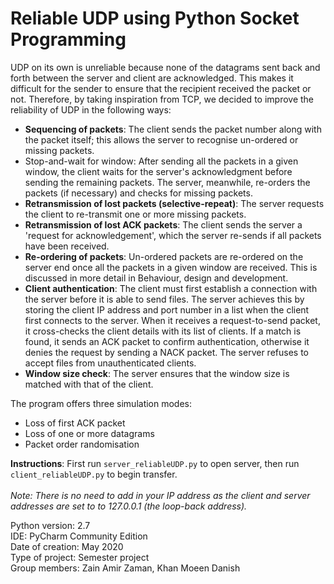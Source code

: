 # Reliable UDP using Python Socket Programming

UDP on its own is unreliable because none of the datagrams sent back and forth between the server and client are acknowledged. This makes it difficult for the sender to ensure that the recipient received the packet or not. Therefore, by taking inspiration from TCP, we decided to improve the reliability of UDP in the following ways:
* **Sequencing of packets**: The client sends the packet number along with the packet itself; this allows the server to recognise un-ordered or missing packets.
* Stop-and-wait for window: After sending all the packets in a given window, the client waits for the server's acknowledgment before sending the remaining packets. The server, meanwhile, re-orders the packets (if necessary) and checks for missing packets.
* **Retransmission of lost packets (selective-repeat)**: The server requests the client to re-transmit one or more missing packets.
* **Retransmission of lost ACK packets**: The client sends the server a 'request for acknowledgement', which the server re-sends if all packets have been received.
* **Re-ordering of packets**: Un-ordered packets are re-ordered on the server end once all the packets in a given window are received. This is discussed in more detail in Behaviour, design and development.
* **Client authentication**: The client must first establish a connection with the server before it is able to send files. The server achieves this by storing the client IP address and port number in a list when the client first connects to the server. When it receives a request-to-send packet, it cross-checks the client details with its list of clients. If a match is found, it sends an ACK packet to confirm authentication, otherwise it denies the request by sending a NACK packet. The server refuses to accept files from unauthenticated clients.
* **Window size check**: The server ensures that the window size is matched with that of the client. 

The program offers three simulation modes:
* Loss of first ACK packet
* Loss of one or more datagrams
* Packet order randomisation

**Instructions**: First run <code>server_reliableUDP.py</code> to open server, then run <code>client_reliableUDP.py</code> to begin transfer.  
</br  >
*Note: There is no need to add in your IP address as the client and server addresses are set to to 127.0.0.1 (the loop-back address).*

Python version: 2.7  
IDE: PyCharm Community Edition  
Date of creation: May 2020  
Type of project: Semester project  
Group members: Zain Amir Zaman, Khan Moeen Danish
